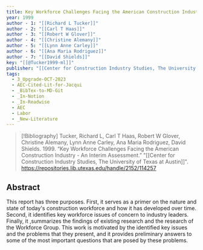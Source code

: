 ```yaml
---
title: Key Workforce Challenges Facing the American Construction Industry -  An Interim Assessment
year: 1999
author - 1: "[[Richard L Tucker]]"
author - 2: "[[Carl T Haas]]"
author - 3: "[[Robert W Glover]]"
author - 4: "[[Christine Alemany]]"
author - 5: "[[Lynn Anne Carley]]"
author - 6: "[[Ana Maria Rodriguez]]"
author - 7: "[[David Shields]]"
key: "[[@Tucker1999-ml]]"
publisher: "[[Center for Construction Industry Studies, The University of Texas at Austin]]"
tags:
  - 3_Upgrade-OCT-2023
  - AEC-Cited-Lit-for-Jacqui
  - _BibTex-to-MD-Git
  - _In-Notion
  - _In-Readwise
  - AEC
  - Labor
  - _New-Literature
---
```


> [!Bibliography]
> Tucker, Richard L, Carl T Haas, Robert W Glover, Christine Alemany, Lynn Anne Carley, Ana Maria Rodriguez, David Shields. 1999. “Key Workforce Challenges Facing the American Construction Industry -  An Interim Assessment.” "[[Center for Construction Industry Studies, The University of Texas at Austin]]". https://repositories.lib.utexas.edu/handle/2152/114257

## Abstract
This report has three purposes. First, it serves as a primer on the nature and state of today's construction workforce and how it has developed over time. Second, it identifies key workforce issues of concern to industry leaders. Finally, it ,summarizes the findings of existing research and the research of the Workforce Group. This work is motivated by the identified key issues and the problems that they present, and it provides preliminary answers to some of the most important questions that are posed by these problems.
